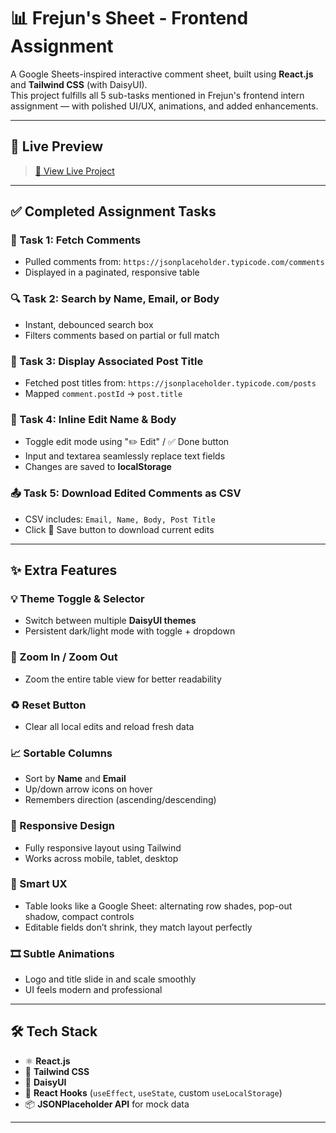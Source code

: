 # 📊 Frejun's Sheet - Frontend Assignment

A Google Sheets-inspired interactive comment sheet, built using **React.js** and **Tailwind CSS** (with DaisyUI).  
This project fulfills all 5 sub-tasks mentioned in Frejun's frontend intern assignment — with polished UI/UX, animations, and added enhancements.

---

## 🚀 Live Preview

> [🔗 View Live Project](https://frejun-assignment.vercel.app/)  


---

## ✅ Completed Assignment Tasks

### 🔢 Task 1: Fetch Comments
- Pulled comments from: `https://jsonplaceholder.typicode.com/comments`
- Displayed in a paginated, responsive table

### 🔍 Task 2: Search by Name, Email, or Body
- Instant, debounced search box
- Filters comments based on partial or full match

### 📩 Task 3: Display Associated Post Title
- Fetched post titles from: `https://jsonplaceholder.typicode.com/posts`
- Mapped `comment.postId` → `post.title`

### 📝 Task 4: Inline Edit Name & Body
- Toggle edit mode using "✏️ Edit" / ✅ Done button
- Input and textarea seamlessly replace text fields
- Changes are saved to **localStorage**

### 📤 Task 5: Download Edited Comments as CSV
- CSV includes: `Email, Name, Body, Post Title`
- Click 💾 Save button to download current edits

---

## ✨ Extra Features

### 💡 Theme Toggle & Selector
- Switch between multiple **DaisyUI themes**
- Persistent dark/light mode with toggle + dropdown

### 📐 Zoom In / Zoom Out
- Zoom the entire table view for better readability

### ♻️ Reset Button
- Clear all local edits and reload fresh data

### 📈 Sortable Columns
- Sort by **Name** and **Email**
- Up/down arrow icons on hover
- Remembers direction (ascending/descending)

### 🎨 Responsive Design
- Fully responsive layout using Tailwind
- Works across mobile, tablet, desktop

### 🧠 Smart UX
- Table looks like a Google Sheet: alternating row shades, pop-out shadow, compact controls
- Editable fields don’t shrink, they match layout perfectly

### 🎞 Subtle Animations
- Logo and title slide in and scale smoothly
- UI feels modern and professional
 
---

## 🛠 Tech Stack

- ⚛️ **React.js**
- 💨 **Tailwind CSS**
- 🎨 **DaisyUI**
- 🔁 **React Hooks** (`useEffect`, `useState`, custom `useLocalStorage`)
- 📦 **JSONPlaceholder API** for mock data

---

 